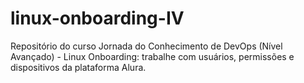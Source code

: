 # linux-onboarding-IV
Repositório do curso Jornada do Conhecimento de DevOps (Nível Avançado) - Linux Onboarding: trabalhe com usuários, permissões e dispositivos da plataforma Alura.
